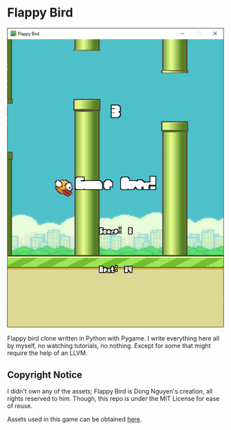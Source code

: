 # Flappy Bird

![Image](./image.png)

Flappy bird clone written in Python with Pygame. I write everything here all by myself, no watching tutorials, no nothing. Except for some that might require the help of an LLVM.

## Copyright Notice

I didn't own any of the assets; Flappy Bird is Dong Nguyen's creation, all rights reserved to him. Though, this repo is under the MIT License for ease of reuse.

Assets used in this game can be obtained [here](https://github.com/samuelcust/flappy-bird-assets).
